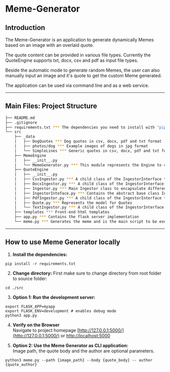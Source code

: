 # Meme-Generator


## Introduction

The Meme-Generator is an application to generate dynamically Memes based on an image with an overlaid quote. 

The quote content can be provided in various file types. Currently the QuoteEngine supports txt, docx, csv and pdf as input file types.

Beside the automatic mode to generate random Memes, the user can also manually input an image and it's quote to get the custom Meme generated.

The application can be used via command line and as a web service.

-----

## Main Files: Project Structure

  ```sh
  ├── README.md
  ├── .gitignore
  ├── requirements.txt *** The dependencies you need to install with "pip3 install -r requirements.txt"
  └── src
      ├── _data 
      |   ├── DogQuotes *** Dog quotes in csv, docx, pdf and txt format
      |   ├── photos/dog *** Example images of dogs in jpg format
      |   └── SimpleLines *** Generic quotes in csv, docx, pdf and txt format
      ├── MemeEngine
      |   ├── __init__.py
      |   └── MemeGenerator.py *** This module represents the Engine to create Memes
      ├── QuoteEngine
      |   ├── __init__.py
      |   ├── CsvIngestor.py *** A child class of the IngestorInterface to parse csv files
      |   ├── DocxIngestor.py *** A child class of the IngestorInterface to parse docx files
      |   ├── Ingestor.py *** Main Ingestor class to encapsulate different ingestors
      |   ├── IngestorInteface.py *** Contains the abstract base class IngestorInterface
      |   ├── PdfIngestor.py *** A child class of the IngestorInterface to parse pdf files
      |   ├── Quote.py *** Represents the model for Quotes
      |   └── TextIngestor.py *** A child class of the IngestorInterface to parse txt files
      ├── templates *** Front-end html templates
      ├── app.py *** Contains the flask server implementation
      └── meme.py *** Generates the meme and is the main script to be executed for command line usage
  ```
-----
## How to use Meme Generator locally

1. **Install the dependencies:**
```
pip install -r requirements.txt
```

2. **Change directory:**
First make sure to change directory from root folder to source folder:
```
cd ./src
```

3. **Option 1: Run the development server:**
```
export FLASK_APP=myapp
export FLASK_ENV=development # enables debug mode
python3 app.py
```

4. **Verify on the Browser**<br>
Navigate to project homepage [http://127.0.0.1:5000/](http://127.0.0.1:5000/) or [http://localhost:5000](http://localhost:5000) 

5. **Option 2: Use the Meme Generator as CLI application:**<br>
Image path, the quote body and the author are optional parameters.
```
python3 meme.py --path {image_path} --body {quote_body} -- author {quote_author}
```